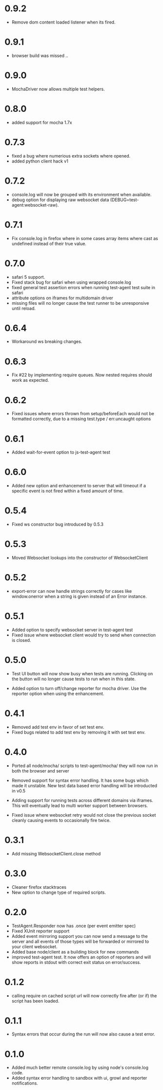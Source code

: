 # 0.9.2
 - Remove dom content loaded listener when its fired.

# 0.9.1
 - browser build was missed ..

# 0.9.0
 - MochaDriver now allows multiple test helpers.

# 0.8.0
  - added support for mocha 1.7x

# 0.7.3
  - fixed a bug where numerious extra sockets where opened.
  - added python client hack v1

# 0.7.2
  - console.log will now be grouped with its environment when available.
  - debug option for displaying raw websocket data (DEBUG=test-agent:websocket-raw).

# 0.7.1
  - Fix console.log in firefox where in some cases array items where
    cast as undefined instead of their true value.

# 0.7.0
  - safari 5 support.
  - Fixed stack bug for safari when using wrapped console.log
  - fixed general test assertion errors when running test-agent test
    suite in safari
  - attribute options on iframes for multidomain driver
  - missing files will no longer cause the test runner to 
    be unresponsive until reload.

# 0.6.4
  - Workaround ws breaking changes.

# 0.6.3
  - Fix #22 by implementing require queues.
    Now nested requires should work as expected.

# 0.6.2
  - Fixed issues where errors thrown from setup/beforeEach would
    not be formatted correctly, due to a missing test.type /
    err.uncaught options

# 0.6.1
  - Added wait-for-event option to js-test-agent test

# 0.6.0
  - Added new option and enhancement to server that will
    timeout if a specific event is not fired within a fixed amount of time.

# 0.5.4
  - Fixed ws constructor bug introduced by 0.5.3

# 0.5.3
  - Moved Websocket lookups into the constructor of WebsocketClient

# 0.5.2
  - export-error can now handle strings correctly for
    cases like window.onerror when a string is given instead of an
    Error instance.

# 0.5.1
  - Added option to specify websocket server in test-agent test
  - Fixed issue where websocket client would try to send when connection
    is closed.

# 0.5.0
  - Test UI button will now show busy when tests are running.
    Clicking on the button will no longer cause tests to run when
    in this state.

  - Added option to turn off/change reporter for mocha driver.
    Use the reporter option when using the enhancement.

# 0.4.1
  - Removed add test env in favor of set test env.
  - Fixed bugs related to add test env by removing it with set test env.

# 0.4.0
  - Ported all node/mocha/ scripts to test-agent/mocha/ they will now
    run in both the browser and server

  - Removed support for syntax error handling.
    It has some bugs which made it unstable.
    New test data based error handling will be introducted in v0.5

  - Adding support for running tests across different domains via
    iframes. This will eventually lead to multi worker support between
    browsers.

  - Fixed issue where websocket retry would not close the previous
    socket cleanly causing events to occasionally fire twice.

# 0.3.1
  - Add missing WebsocketClient.close method

# 0.3.0
  - Cleaner firefox stacktraces
  - New option to change type of required scripts.

# 0.2.0
  - TestAgent.Responder now has .once (per event emitter spec)
  - Fixed XUnit reporter support
  - Added event mirroring support you can now send a message 
    to the server and all events of those types will be forwarded or
    mirrored to your client websocket.
  - Added base node/client as a building block for new commands
  - improved test-agent test. It now offers an option of reporters and
    will show reports in stdout with correct exit status on
    error/success.

# 0.1.2
  - calling require on cached script url will now
    correctly fire after (or if) the script has been loaded.

# 0.1.1

- Syntax errors that occur during the run will now also cause
  a test error.

# 0.1.0
- Added much better remote console.log by using node's console.log code.
- Added syntax error handling to sandbox with ui, growl and reporter
  notifications.
